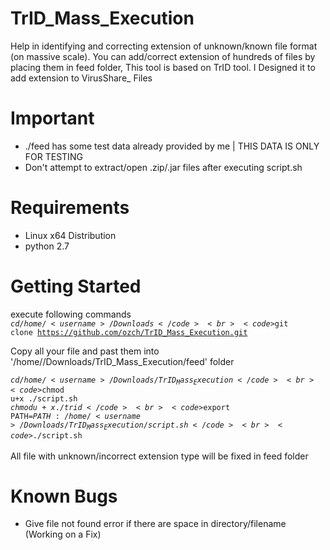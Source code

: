 # TrID_Mass_Execution
Help in identifying and correcting extension of unknown/known file format (on massive scale). You can add/correct extension of hundreds of files by placing them in feed folder, This tool is based on TrID tool. I Designed it to add extension to VirusShare_ Files
# Important
  - ./feed has some test data already provided by me | THIS DATA IS ONLY FOR TESTING
  - <emp>Don't attempt to extract/open .zip/.jar files after executing script.sh</emp> 
# Requirements
  - Linux x64 Distribution
  - python 2.7

# Getting Started
execute following commands<br>
<code>$cd /home/<username>/Downloads</code><br>  
<code>$git clone https://github.com/ozch/TrID_Mass_Execution.git</code><br>

Copy all your file and past them into '/home/<username>/Downloads/TrID_Mass_Execution/feed' folder<br>

<code>$cd /home/<username>/Downloads/TrID_Mass_Execution</code><br>
<code>$chmod u+x ./script.sh</code><br>
<code>$chmod u+x ./trid</code><br>
<code>$export PATH=$PATH:/home/<username>/Downloads/TrID_Mass_Execution/script.sh</code><br>
<code>$./script.sh </code><br>
All file with unknown/incorrect extension type will be fixed in feed folder<br>

# Known Bugs
  - Give file not found error if there are space in directory/filename (Working on a Fix)
